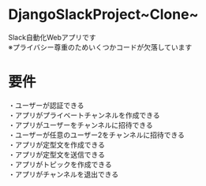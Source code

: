 # DjangoSlackProject~Clone~
Slack自動化Webアプリです  
※プライバシー尊重のためいくつかコードが欠落しています

# 要件
・ユーザーが認証できる  
・アプリがプライベートチャンネルを作成できる  
・アプリがユーザーをチャンネルに招待できる  
・ユーザーが任意のユーザー2をチャンネルに招待できる  
・アプリが定型文を作成できる  
・アプリが定型文を送信できる  
・アプリがトピックを作成できる  
・アプリがチャンネルを退出できる  